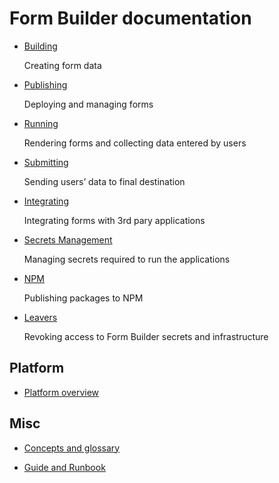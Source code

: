 # Form Builder documentation

- [Building](building/building.md)

  Creating form data

- [Publishing](publishing/publishing.md)

  Deploying and managing forms

- [Running](running/running.md)

  Rendering forms and collecting data entered by users

- [Submitting](submitting/submitting.md)

  Sending users’ data to final destination

- [Integrating](integrating/integrating.md)

  Integrating forms with 3rd pary applications

- [Secrets Management](secrets/secrets.md)

  Managing secrets required to run the applications

- [NPM](npm/npm.md)

  Publishing packages to NPM

- [Leavers](leavers/leavers.md)

  Revoking access to Form Builder secrets and infrastructure

## Platform

- [Platform overview](platform/platform.md)

## Misc

- [Concepts and glossary](glossary.md)

- [Guide and Runbook](https://ministryofjustice.github.io/fb-guide-and-runbook/#form-builder-guide-and-runbook)
